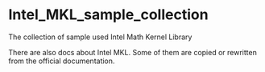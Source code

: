 Intel_MKL_sample_collection
===========================

The collection of sample used Intel Math Kernel Library

There are also docs about Intel MKL.
Some of them are copied or rewritten from the official documentation.
